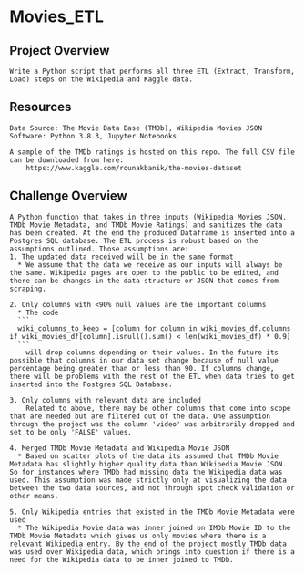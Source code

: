 # Movies_ETL

## Project Overview
	Write a Python script that performs all three ETL (Extract, Transform, Load) steps on the Wikipedia and Kaggle data. 

## Resources
	Data Source: The Movie Data Base (TMDb), Wikipedia Movies JSON
	Software: Python 3.8.3, Jupyter Notebooks
	
	A sample of the TMDb ratings is hosted on this repo. The full CSV file can be downloaded from here:
		https://www.kaggle.com/rounakbanik/the-movies-dataset
## Challenge Overview
	A Python function that takes in three inputs (Wikipedia Movies JSON, TMDb Movie Metadata, and TMDb Movie Ratings) and sanitizes the data has been created. At the end the produced Dataframe is inserted into a Postgres SQL database. The ETL process is robust based on the assumptions outlined. Those assumptions are:
	1. The updated data received will be in the same format
	  * We assume that the data we receive as our inputs will always be the same. Wikipedia pages are open to the public to be edited, and there can be changes in the data structure or JSON that comes from scraping.
	
	2. Only columns with <90% null values are the important columns
	  * The code 
	  ``` 
	  wiki_columns_to_keep = [column for column in wiki_movies_df.columns if wiki_movies_df[column].isnull().sum() < len(wiki_movies_df) * 0.9] 
	  ``` 
		will drop columns depending on their values. In the future its possible that columns in our data set change because of null value percentage being greater than or less than 90. If columns change, there will be problems with the rest of the ETL when data tries to get inserted into the Postgres SQL Database.
	 
	3. Only columns with relevant data are included
		Related to above, there may be other columns that come into scope that are needed but are filtered out of the data. One assumption through the project was the column 'video' was arbitrarily dropped and set to be only 'FALSE' values. 
	
	4. Merged TMDb Movie Metadata and Wikipedia Movie JSON  
	  * Based on scatter plots of the data its assumed that TMDb Movie Metadata has slightly higher quality data than Wikipedia Movie JSON. So for instances where TMDb had missing data the Wikipedia data was used. This assumption was made strictly only at visualizing the data between the two data sources, and not through spot check validation or other means.
	
	5. Only Wikipedia entries that existed in the TMDb Movie Metadata were used
	  * The Wikipedia Movie data was inner joined on IMDb Movie ID to the TMDb Movie Metadata which gives us only movies where there is a relevant Wikipedia entry. By the end of the project mostly TMDb data was used over Wikipedia data, which brings into question if there is a need for the Wikipedia data to be inner joined to TMDb. 
	